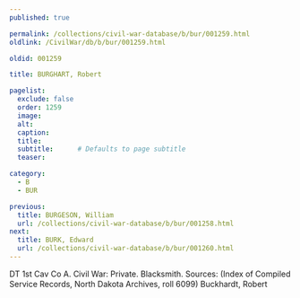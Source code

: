 ```yaml
---
published: true

permalink: /collections/civil-war-database/b/bur/001259.html
oldlink: /CivilWar/db/b/bur/001259.html

oldid: 001259

title: BURGHART, Robert

pagelist:
  exclude: false
  order: 1259
  image: 
  alt:
  caption:
  title:
  subtitle:      # Defaults to page subtitle
  teaser:

category: 
  - B 
  - BUR

previous:
  title: BURGESON, William
  url: /collections/civil-war-database/b/bur/001258.html  
next:
  title: BURK, Edward
  url: /collections/civil-war-database/b/bur/001260.html   
---
```

DT 1st Cav Co A. Civil War: Private. Blacksmith. Sources: (Index of Compiled Service Records, North Dakota Archives, roll 6099) &#147;Buckhardt, Robert&#148;